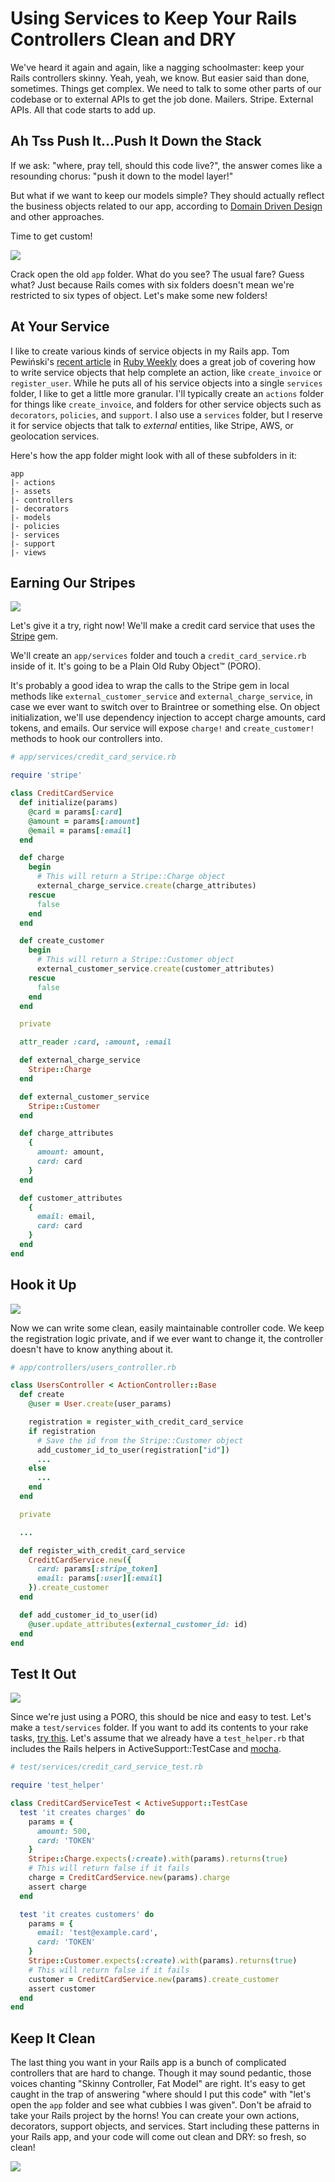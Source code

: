 # Using Services to Keep Your Rails Controllers Clean and DRY

We've heard it again and again, like a nagging schoolmaster: keep your Rails controllers skinny. Yeah, yeah, we know. But easier said than done, sometimes. Things get complex. We need to talk to some other parts of our codebase or to external APIs to get the job done. Mailers. Stripe. External APIs. All that code starts to add up.

## Ah Tss Push It...Push It Down the Stack

If we ask: "where, pray tell, should this code live?", the answer comes like a resounding chorus: "push it down to the model layer!"

But what if we want to keep our models simple? They should actually reflect the business objects related to our app, according to [Domain Driven Design](http://quickleft.com/blog/engineering-lunch-series-building-complex-domains-in-rails) and other approaches.

Time to get custom!

<img src="//quickleft-production.s3.amazonaws.com/uploads/asset/attachment/158/asset.gif"/>

Crack open the old `app` folder. What do you see? The usual fare? Guess what?  Just because Rails comes with six folders doesn't mean we're restricted to six types of object. Let's make some new folders!

## At Your Service

I like to create various kinds of service objects in my Rails app. Tom Pewiński's [recent article](https://netguru.co/blog/service-objects-in-rails-will-help) in [Ruby Weekly](http://rubyweekly.com/) does a great job of covering how to write service objects that help complete an action, like `create_invoice` or `register_user`. While he puts all of his service objects into a single `services` folder, I like to get a little more granular. I'll typically create an `actions` folder for things like `create_invoice`, and folders for other service objects such as `decorators`, `policies`, and `support`. I also use a `services` folder, but I reserve it for service objects that talk to _external_ entities, like Stripe, AWS, or geolocation services.

Here's how the app folder might look with all of these subfolders in it:

```
app
|- actions
|- assets
|- controllers
|- decorators
|- models
|- policies
|- services
|- support
|- views

```

## Earning Our Stripes

<img src="//quickleft-production.s3.amazonaws.com/uploads/asset/attachment/159/asset.jpg"/>

Let's give it a try, right now! We'll make a credit card service that uses the [Stripe](https://stripe.com/) gem.

We'll create an `app/services` folder and touch a `credit_card_service.rb` inside of it. It's going to be a Plain Old Ruby Object™ (PORO).

It's probably a good idea to wrap the calls to the Stripe gem in local methods like `external_customer_service` and `external_charge_service`, in case we ever want to switch over to Braintree or something else. On object initialization, we'll use dependency injection to accept charge amounts, card tokens, and emails. Our service will expose `charge!` and `create_customer!` methods to hook our controllers into.

```ruby
# app/services/credit_card_service.rb

require 'stripe'

class CreditCardService
  def initialize(params)
    @card = params[:card]
    @amount = params[:amount]
    @email = params[:email]
  end

  def charge
    begin
      # This will return a Stripe::Charge object
      external_charge_service.create(charge_attributes)
    rescue
      false
    end
  end

  def create_customer
    begin
      # This will return a Stripe::Customer object
      external_customer_service.create(customer_attributes)
    rescue
      false
    end
  end

  private

  attr_reader :card, :amount, :email

  def external_charge_service
    Stripe::Charge
  end

  def external_customer_service
    Stripe::Customer
  end

  def charge_attributes
    {
      amount: amount,
      card: card
    }
  end

  def customer_attributes
    {
      email: email,
      card: card
    }
  end
end

```

## Hook it Up

<img src="//quickleft-production.s3.amazonaws.com/uploads/asset/attachment/160/asset.jpg">

Now we can write some clean, easily maintainable controller code. We keep the registration logic private, and if we ever want to change it, the controller doesn't have to know anything about it.

```ruby
# app/controllers/users_controller.rb

class UsersController < ActionController::Base
  def create
    @user = User.create(user_params)

    registration = register_with_credit_card_service
    if registration
      # Save the id from the Stripe::Customer object
      add_customer_id_to_user(registration["id"])
      ...
    else
      ...
    end
  end

  private

  ...

  def register_with_credit_card_service
    CreditCardService.new({
      card: params[:stripe_token]
      email: params[:user][:email]
    }).create_customer
  end

  def add_customer_id_to_user(id)
    @user.update_attributes(external_customer_id: id)
  end
end
```

## Test It Out

<img src="//quickleft-production.s3.amazonaws.com/uploads/asset/attachment/161/asset.jpg">

Since we're just using a PORO, this should be nice and easy to test. Let's make a `test/services` folder. If you want to add its contents to your rake tasks, [try this](http://stackoverflow.com/questions/18894060/rails-and-minitest-add-additional-folder). Let's assume that we already have a `test_helper.rb` that includes the Rails helpers in ActiveSupport::TestCase and [mocha](https://github.com/freerange/mocha).

```ruby
# test/services/credit_card_service_test.rb

require 'test_helper'

class CreditCardServiceTest < ActiveSupport::TestCase
  test 'it creates charges' do
    params = {
      amount: 500,
      card: 'TOKEN'
    }
    Stripe::Charge.expects(:create).with(params).returns(true)
    # This will return false if it fails
    charge = CreditCardService.new(params).charge
    assert charge
  end

  test 'it creates customers' do
    params = {
      email: 'test@example.card',
      card: 'TOKEN'
    }
    Stripe::Customer.expects(:create).with(params).returns(true)
    # This will return false if it fails
    customer = CreditCardService.new(params).create_customer
    assert customer
  end
end
```

## Keep It Clean

The last thing you want in your Rails app is a bunch of complicated controllers that are hard to change. Though it may sound pedantic, those voices chanting "Skinny Controller, Fat Model" are right. It's easy to get caught in the trap of answering "where should I put this code" with "let's open the `app` folder and see what cubbies I was given". Don't be afraid to take your Rails project by the horns! You can create your own actions, decorators, support objects, and services. Start including these patterns in your Rails app, and your code will come out clean and DRY: so fresh, so clean!

<img src="//quickleft-production.s3.amazonaws.com/uploads/asset/attachment/162/asset.gif">

